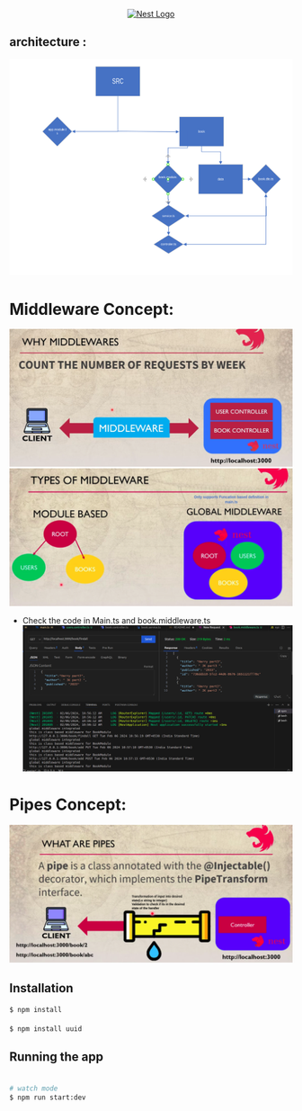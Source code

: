 <p align="center">
  <a href="http://nestjs.com/" target="blank"><img src="https://nestjs.com/img/logo-small.svg" width="200" alt="Nest Logo" /></a>
</p>


## architecture : 
![alt text](image-1.png)


# Middleware Concept:
![Architecture ](image-2.png)
![types of middle ware](image.png)


* Check the code in Main.ts and book.middleware.ts
![Output of Modular and global](image-3.png)


# Pipes Concept:

![pipes architecture](image-4.png)

## Installation

```bash
$ npm install   

$ npm install uuid
```

## Running the app

```bash

# watch mode
$ npm run start:dev



```